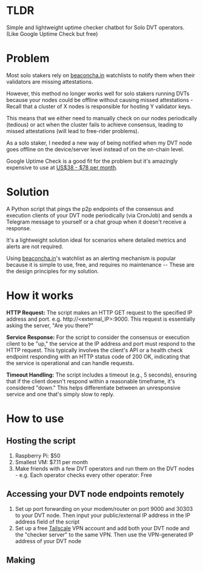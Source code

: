 # TLDR
Simple and lightweight uptime checker chatbot for Solo DVT operators. (Like Google Uptime Check but free)
# Problem
Most solo stakers rely on [beaconcha.in](https://beaconcha.in) watchlists to notify them when their validators are missing attestations. 

However, this method no longer works well for solo stakers running DVTs because your nodes could be offline without causing missed attestations - Recall that a cluster of X nodes is responsible for hosting Y validator keys. 

This means that we either need to manually check on our nodes periodically (tedious) or act when the cluster fails to achieve consensus, leading to missed attestations (will lead to free-rider problems).

As a solo staker, I needed a new way of being notified when my DVT node goes offline on the device/server level instead of on the on-chain level.

Google Uptime Check is a good fit for the problem but it's amazingly expensive to use at [US$38 - $78 per month](https://news.ycombinator.com/item?id=33434592).
# Solution
A Python script that pings the p2p endpoints of the consensus and execution clients of your DVT node periodically (via CronJob) and sends a Telegram message to yourself or a chat group when it doesn't receive a response.

It's a lightweight solution ideal for scenarios where detailed metrics and alerts are not required.

Using [beaconcha.in](https://beaconcha.in)'s watchlist as an alerting mechanism is popular because it is simple to use, free, and requires no maintenance -- These are the design principles for my solution.

# How it works
**HTTP Request:** The script makes an HTTP GET request to the specified IP address and port. e.g. http://<external_IP>:9000. This request is essentially asking the server, "Are you there?"

**Service Response:** For the script to consider the consensus or execution client to be "up," the service at the IP address and port must respond to the HTTP request. This typically involves the client's API or a health check endpoint responding with an HTTP status code of 200 OK, indicating that the service is operational and can handle requests.

**Timeout Handling:** The script includes a timeout (e.g., 5 seconds), ensuring that if the client doesn't respond within a reasonable timeframe, it's considered "down." This helps differentiate between an unresponsive service and one that's simply slow to reply.

# How to use
## Hosting the script
1) Raspberry Pi: $50
2) Smallest VM: $7.11 per month
3) Make friends with a few DVT operators and run them on the DVT nodes - e.g. Each operator checks every other operator: Free

## Accessing your DVT node endpoints remotely
1) Set up port forwarding on your modem/router on port 9000 and 30303 to your DVT node. Then input your public/external IP address in the IP address field of the script
2) Set up a free [Tailscale](https://tailscale.com/) VPN account and add both your DVT node and the "checker server" to the same VPN. Then use the VPN-generated IP address of your DVT node

## Making


